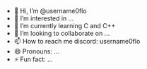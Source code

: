 - 👋 Hi, I’m @username0flo
- 👀 I’m interested in ...
- 🌱 I’m currently learning C and C++
- 💞️ I’m looking to collaborate on ...
- 📫 How to reach me discord: username0flo
- 😄 Pronouns: ...
- ⚡ Fun fact: ...

<!---
username0flo/username0flo is a ✨ special ✨ repository because its `README.md` (this file) appears on your GitHub profile.
You can click the Preview link to take a look at your changes.
--->
